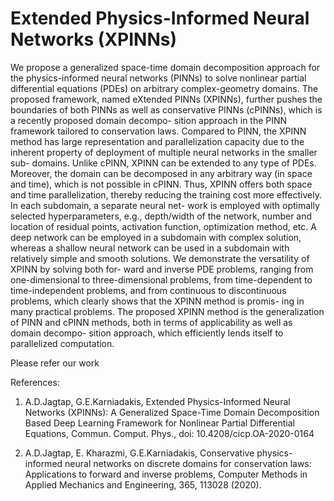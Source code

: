 # Extended Physics-Informed Neural Networks (XPINNs)


We propose a generalized space-time domain decomposition approach for the physics-informed neural networks (PINNs) to solve nonlinear partial differential equations (PDEs) on arbitrary complex-geometry domains. The proposed framework, named eXtended PINNs (XPINNs), further pushes the boundaries of both PINNs as well as conservative PINNs (cPINNs), which is a recently proposed domain decompo- sition approach in the PINN framework tailored to conservation laws. Compared to PINN, the XPINN method has large representation and parallelization capacity due to the inherent property of deployment of multiple neural networks in the smaller sub- domains. Unlike cPINN, XPINN can be extended to any type of PDEs. Moreover, the domain can be decomposed in any arbitrary way (in space and time), which is not possible in cPINN. Thus, XPINN offers both space and time parallelization, thereby reducing the training cost more effectively. In each subdomain, a separate neural net- work is employed with optimally selected hyperparameters, e.g., depth/width of the network, number and location of residual points, activation function, optimization method, etc. A deep network can be employed in a subdomain with complex solution, whereas a shallow neural network can be used in a subdomain with relatively simple and smooth solutions. We demonstrate the versatility of XPINN by solving both for- ward and inverse PDE problems, ranging from one-dimensional to three-dimensional problems, from time-dependent to time-independent problems, and from continuous to discontinuous problems, which clearly shows that the XPINN method is promis- ing in many practical problems. The proposed XPINN method is the generalization of PINN and cPINN methods, both in terms of applicability as well as domain decompo- sition approach, which efficiently lends itself to parallelized computation.

Please refer our work

References:
1. A.D.Jagtap, G.E.Karniadakis, Extended Physics-Informed Neural Networks (XPINNs): A Generalized Space-Time Domain Decomposition Based Deep Learning Framework for Nonlinear Partial Differential Equations, Commun. Comput. Phys., doi: 10.4208/cicp.OA-2020-0164

2. A.D.Jagtap, E. Kharazmi, G.E.Karniadakis, Conservative physics-informed neural networks on discrete domains for conservation laws: Applications to forward and inverse problems, Computer Methods in Applied Mechanics and Engineering, 365, 113028 (2020).


